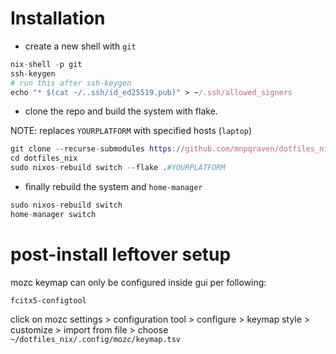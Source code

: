 # Installation

- create a new shell with `git`

```nix
nix-shell -p git
ssh-keygen
# run this after ssh-keygen
echo "* $(cat ~/..ssh/id_ed25519.pub)" > ~/.ssh/allowed_signers

```

- clone the repo and build the system with flake.

NOTE: replaces `YOURPLATFORM` with specified hosts (`laptop`)

```nix
git clone --recurse-submodules https://github.com/mnpqraven/dotfiles_nix.git
cd dotfiles_nix
sudo nixos-rebuild switch --flake .#YOURPLATFORM
```

- finally rebuild the system and `home-manager`

```nix
sudo nixos-rebuild switch
home-manager switch
```

# post-install leftover setup

mozc keymap can only be configured inside gui per following:

```
fcitx5-configtool

```

click on mozc settings > configuration tool > configure > keymap style >
customize > import from file > choose `~/dotfiles_nix/.config/mozc/keymap.tsv`
